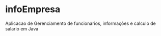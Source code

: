 # infoEmpresa
 Aplicacao de Gerenciamento de funcionarios, informações e calculo de salario em Java
